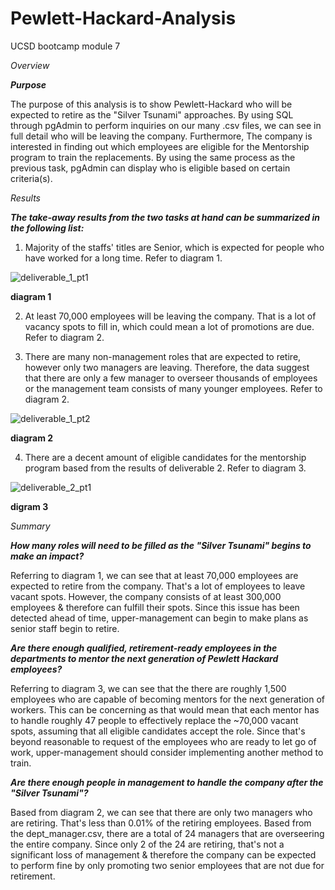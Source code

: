 # Pewlett-Hackard-Analysis
UCSD bootcamp module 7

*Overview*

***Purpose***

The purpose of this analysis is to show Pewlett-Hackard who will be expected to retire as the "Silver Tsunami" approaches. By using SQL through pgAdmin to perform inquiries on our many .csv files, we can see in full detail who will be leaving the company. Furthermore, The company is interested in finding out which employees are eligible for the Mentorship program to train the replacements. By using the same process as the previous task, pgAdmin can display who is eligible based on certain criteria(s).

*Results*

***The take-away results from the two tasks at hand can be summarized in the following list:***

1. Majority of the staffs' titles are Senior, which is expected for people who have worked for a long time. Refer to diagram 1.

![deliverable_1_pt1](https://user-images.githubusercontent.com/99565016/161409538-91bc0b12-b940-48cb-8728-f413db3995af.PNG)

**diagram 1**

2. At least 70,000 employees will be leaving the company. That is a lot of vacancy spots to fill in, which could mean a lot of promotions are due. Refer to diagram 2.


3. There are many non-management roles that are expected to retire, however only two managers are leaving. Therefore, the data suggest that there are only a few manager to overseer thousands of employees or the management team consists of many younger employees. Refer to diagram 2.


![deliverable_1_pt2](https://user-images.githubusercontent.com/99565016/161409618-f75468fd-3cf1-47a0-bc3c-e6707bfdad49.PNG)

**diagram 2**

4. There are a decent amount of eligible candidates for the mentorship program based from the results of 
deliverable 2.  Refer to diagram 3.

![deliverable_2_pt1](https://user-images.githubusercontent.com/99565016/161409694-5d850967-147c-413d-b832-1c42634cbddf.PNG)

**digram 3**


*Summary*

***How many roles will need to be filled as the "Silver Tsunami" begins to make an impact?***

Referring to diagram 1, we can see that at least 70,000 employees are expected to retire from the company. That's a lot of employees to leave vacant spots. However, the company consists of at least 300,000 employees & therefore can fulfill their spots. Since this issue has been detected ahead of time, upper-management can begin to make plans as senior staff begin to retire. 

***Are there enough qualified, retirement-ready employees in the departments to mentor the next generation of Pewlett Hackard employees?***

Referring to diagram 3, we can see that the there are roughly 1,500 employees who are capable of becoming mentors for the next generation of workers. This can be concerning as that would mean that each mentor has to handle roughly 47 people to effectively replace the ~70,000 vacant spots, assuming that all eligible candidates accept the role. Since that's beyond reasonable to request of the employees who are ready to let go of work, upper-management should consider implementing another method to train. 

***Are there enough people in management to handle the company after the "Silver Tsunami"?***

Based from diagram 2, we can see that there are only two managers who are retiring. That's less than 0.01% of the retiring employees. Based from the dept_manager.csv, there are a total of 24 managers that are overseering the entire company. Since only 2 of the 24 are retiring, that's not a significant loss of management & therefore the company can be expected to perform fine by only promoting two senior employees that are not due for retirement. 


